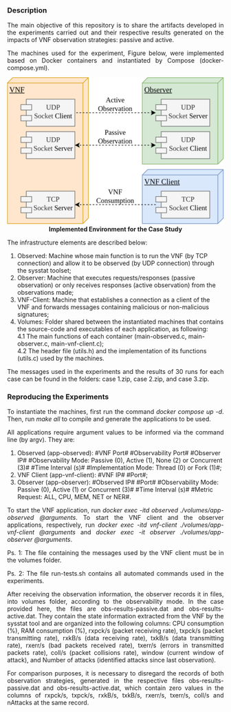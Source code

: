### Description

<p align="justify"> The main objective of this repository is to share the artifacts developed in the experiments carried out and their respective results generated on the impacts of VNF observation strategies: passive and active.</p>

<p align="justify"> The machines used for the experiment, Figure below, were implemented based on Docker containers and instantiated by Compose (docker-compose.yml).</p>

<p align="center">
  <img src="https://raw.githubusercontent.com/werneckg/vnf-observability/refs/heads/main/environment.svg"> <br/>
  <b>Implemented Environment for the Case Study</b>
</p>

<p align="justify">The infrastructure elements are described below:</p>

1. Observed: Machine whose main function is to run the VNF (by TCP connection) and allow it to be observed (by UDP connection) through the sysstat toolset;<br/>
2. Observer: Machine that executes requests/responses (passive observation) or only receives responses (active observation) from the observations made;<br/>
3. VNF-Client: Machine that establishes a connection as a client of the VNF and forwards messages containing malicious or non-malicious signatures;<br/>
4. Volumes: Folder shared between the instantiated machines that contains the source-code and executables of each application, as following:<br/>
4.1 The main functions of each container (main-observed.c, main-observer.c, main-vnf-client.c);<br/>
4.2 The header file (utils.h) and the implementation of its functions (utils.c) used by the machines.

<p align="justify"> The messages used in the experiments and the results of 30 runs for each case can be found in the folders: case 1.zip, case 2.zip, and case 3.zip.</p>

### Reproducing the Experiments

<p align="justify"> To instantiate the machines, first run the command <i>docker compose up -d</i>. Then, run <i>make all</i> to compile and generate the applications to be used.</p>

<p align="justify"> All applications require argument values ​​to be informed via the command line (by argv). They are:</p>

1. Observed (app-observed): #VNF Port# #Observability Port# #Observer IP# #Observability Mode: Passive (0), Active (1), None (2) or Concurrent (3)# #Time Interval (s)# #Implementation Mode: Thread (0) or Fork (1)#;<br/>
2. VNF Client (app-vnf-client): #VNF IP# #Port#;<br/>
3. Observer (app-observer): #Observed IP# #Port# #Observability Mode: Passive (0), Active (1) or Concurrent (3)# #Time Interval (s)# #Metric Request: ALL, CPU, MEM, NET or NER#.

<p align="justify"> To start the VNF application, run <i>docker exec -itd observed ./volumes/app-observed @arguments</i>. To start the VNF client and the observer applications, respectively, run <i>docker exec -itd vnf-client ./volumes/app-vnf-client @arguments</i> and <i>docker exec -it observer ./volumes/app-observer @arguments</i>.</p>

<p align="justify"> Ps. 1: The file containing the messages used by the VNF client must be in the volumes folder.</p>
<p align="justify"> Ps. 2: The file run-tests.sh contains all automated commands used in the experiments.</p>

<p align="justify"> After receiving the observation information, the observer records it in files, into volumes folder, according to the observability mode. In the case provided here, the files are obs-results-passive.dat and obs-results-active.dat. They contain the state information extracted from the VNF by the sysstat tool and are organized into the following columns: CPU consumption (%), RAM consumption (%), rxpck/s (packet receiving rate), txpck/s (packet transmitting rate), rxkB/s (data receiving rate), txkB/s (data transmitting rate), rxerr/s (bad packets received rate), txerr/s (errors in transmitted packets rate), coll/s (packet collisions rate), window (current window of attack), and Number of attacks (identified attacks since last observation).</p>

<p align="justify"> For comparison purposes, it is necessary to disregard the records of both observation strategies, generated in the respective files obs-results-passive.dat and obs-results-active.dat, which contain zero values ​​in the columns ​​of rxpck/s, txpck/s, rxkB/s, txkB/s, rxerr/s, txerr/s, coll/s and nAttacks at the same record.</p>
